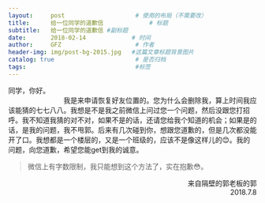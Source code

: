```yaml
---
layout:     post                    # 使用的布局（不需要改）
title:      给一位同学的道歉信             # 标题 
subtitle:   给一位同学的道歉信 #副标题
date:       2018-02-14             # 时间
author:     GFZ                     # 作者
header-img: img/post-bg-2015.jpg   #这篇文章标题背景图片
catalog: true                       # 是否归档
tags:                               #标签
---
```

同学，你好。 </br>
&emsp;&emsp;&emsp;&emsp;&emsp;&emsp;&emsp;&emsp;我是来申请恢复好友位置的。您为什么会删除我，算上时间我应该能猜的七七八八。我想是不是我之前微信上问过您一个问题，然后没跟您打招呼。我不知道我猜的对不对，如果不是的话，还请您给我个知道的机会；如果是的话，是我的问题，我不甩郭。后来有几次碰到你，想跟您道歉的，但是几次都没能开了口。我想都是一个楼层的，又是一个班级的，应该不是像这样儿的😊。我的问题，向您道歉，希望您能get到我的诚意。</br>
>微信上有字数限制，我只能想到这个方法了，实在抱歉😳。
 
 <p align="right">来自隔壁的郭老板的郭</br>
 2018.7.8</p>
